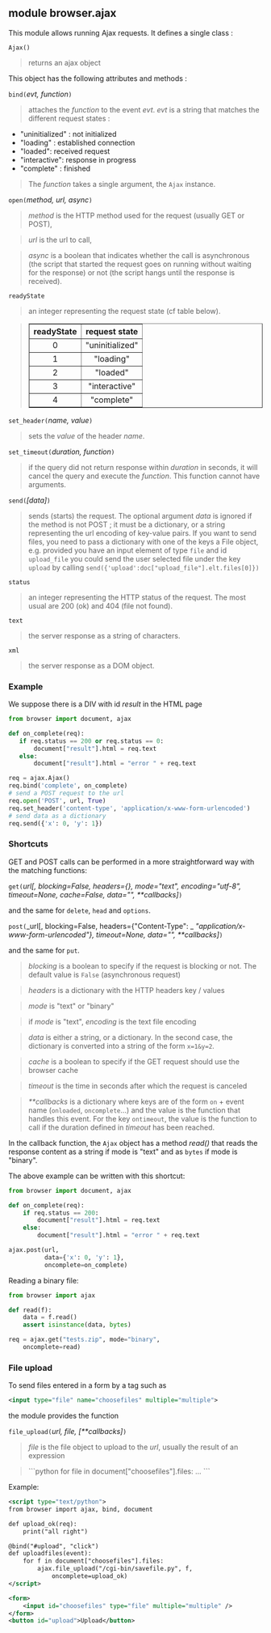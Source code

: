 module **browser.ajax**
-----------------------

This module allows running Ajax requests. It defines a single class :

`Ajax()`
> returns an ajax object

This object has the following attributes and methods :

`bind(`_evt, function_`)`
> attaches the _function_ to the event _evt_. _evt_ is a string that matches
> the different request states :

- "uninitialized" : not initialized
- "loading" : established connection
- "loaded": received request
- "interactive": response in progress
- "complete" : finished

> The _function_ takes a single argument, the `Ajax` instance.

`open(`_method, url, async_`)`
> _method_ is the HTTP method used for the request (usually GET or POST),

> _url_ is the url to call,

> _async_ is a boolean that indicates whether the call is asynchronous (the
> script that started the request goes on running without waiting for the
> response) or not (the script hangs until the response is received).


`readyState`
> an integer representing the request state (cf table below).

<blockquote>
<table cellspacing=0 cellpadding=4 border=1>
<tr><th>
readyState
</th><th>
request state
</th></tr>
<tr><td align="center">0</td><td>"uninitialized"</td></tr>
<tr><td align="center">1</td><td align="center">"loading"</td></tr>
<tr><td align="center">2</td><td align="center">"loaded"</td></tr>
<tr><td align="center">3</td><td align="center">"interactive"</td></tr>
<tr><td align="center">4</td><td align="center">"complete"</td></tr>
</table>
</blockquote>

`set_header(`_name, value_`)`
> sets the _value_ of the header _name_.

`set_timeout(`_duration, function_`)`
> if the query did not return response within _duration_ in seconds, it will
> cancel the query and execute the _function_. This function cannot have
> arguments.

`send(`_[data]_`)`
> sends (starts) the request. The optional argument _data_ is ignored if the
> method is not POST ; it must be a dictionary, or a string representing the url
> encoding of key-value pairs. If you want to send files, you need to pass
> a dictionary with one of the keys a File object, e.g. provided you have
> an input element of type `file` and id `upload_file` you could send the
> user selected file under the key `upload` by calling
> `send({'upload':doc["upload_file"].elt.files[0]})`

`status`
> an integer representing the HTTP status of the request. The most usual are
> 200 (ok) and 404 (file not found).

`text`
> the server response as a string of characters.

`xml`
> the server response as a DOM object.

### Example

We suppose there is a DIV with id _result_ in the HTML page

```python
from browser import document, ajax

def on_complete(req):
   if req.status == 200 or req.status == 0:
       document["result"].html = req.text
   else:
       document["result"].html = "error " + req.text

req = ajax.Ajax()
req.bind('complete', on_complete)
# send a POST request to the url
req.open('POST', url, True)
req.set_header('content-type', 'application/x-www-form-urlencoded')
# send data as a dictionary
req.send({'x': 0, 'y': 1})
```

### Shortcuts

GET and POST calls can be performed in a more straightforward way with the
matching functions:

`get(`_url[, blocking=False, headers={}, mode="text", encoding="utf-8", timeout=None, cache=False, data="", **callbacks]_`)`

and the same for `delete`, `head` and `options`.

`post(`_url[, blocking=False, headers={"Content-Type": _
_"application/x-www-form-urlencoded"}, timeout=None, data="", **callbacks]_`)`

and the same for `put`.

> _blocking_ is a boolean to specify if the request is blocking or not.
> The default value is `False` (asynchronous request)

> _headers_ is a dictionary with the HTTP headers key / values

> _mode_ is "text" or "binary"

> if _mode_ is "text", _encoding_ is the text file encoding

> _data_ is either a string, or a dictionary. In the second case, the
> dictionary is converted into a string of the form `x=1&y=2`.

> _cache_ is a boolean to specify if the GET request should use the browser
> cache

> _timeout_ is the time in seconds after which the request is canceled

> _**callbacks_ is a dictionary where keys are of the form
> `on` + event name (`onloaded`, `oncomplete`...) and the value is the
> function that handles this event. For the key `ontimeout`, the value
> is the function to call if the duration defined in _timeout_ has been
> reached.

In the callback function, the `Ajax` object has a method _read()_ that reads the
response content as a string if mode is "text" and as `bytes` if mode is
"binary".

The above example can be written with this shortcut:

```python
from browser import document, ajax

def on_complete(req):
    if req.status == 200:
        document["result"].html = req.text
    else:
        document["result"].html = "error " + req.text

ajax.post(url,
          data={'x': 0, 'y': 1},
          oncomplete=on_complete)
```

Reading a binary file:

```python
from browser import ajax

def read(f):
    data = f.read()
    assert isinstance(data, bytes)

req = ajax.get("tests.zip", mode="binary",
    oncomplete=read)
```

### File upload

To send files entered in a form by a tag such as
```xml
<input type="file" name="choosefiles" multiple="multiple">
```
the module provides the function

`file_upload(`_url, file, [**callbacks]_`)`

> _file_ is the file object to upload to the _url_, usually the result of an
> expression
<blockquote>
```python
for file in document["choosefiles"].files:
    ...
```
</blockquote>

Example:
```xml
<script type="text/python">
from browser import ajax, bind, document

def upload_ok(req):
    print("all right")

@bind("#upload", "click")
def uploadfiles(event):
    for f in document["choosefiles"].files:
        ajax.file_upload("/cgi-bin/savefile.py", f,
            oncomplete=upload_ok)
</script>

<form>
    <input id="choosefiles" type="file" multiple="multiple" />
</form>
<button id="upload">Upload</button>
```

